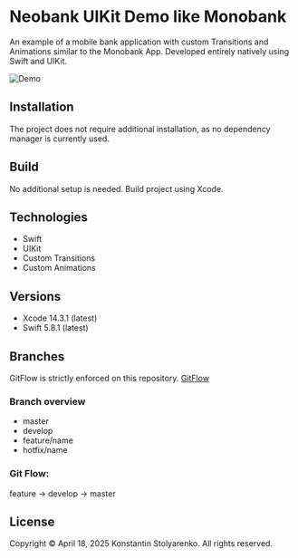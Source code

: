 # Neobank UIKit Demo like Monobank
An example of a mobile bank application with custom Transitions and Animations similar to the Monobank App.
Developed entirely natively using Swift and UIKit.

![Demo](demo.gif)

## Installation
The project does not require additional installation, as no dependency manager is currently used.

## Build
No additional setup is needed. Build project using Xcode.

## Technologies
* Swift
* UIKit
* Custom Transitions
* Custom Animations

## Versions
* Xcode 14.3.1 (latest)
* Swift 5.8.1 (latest)

## Branches
GitFlow is strictly enforced on this repository. [GitFlow](https://www.atlassian.com/git/tutorials/comparing-workflows/gitflow-workflow)

### Branch overview
* master
* develop
* feature/name
* hotfix/name

### Git Flow:
feature -> develop -> master

## License
Copyright © April 18, 2025 Konstantin Stolyarenko. All rights reserved.
